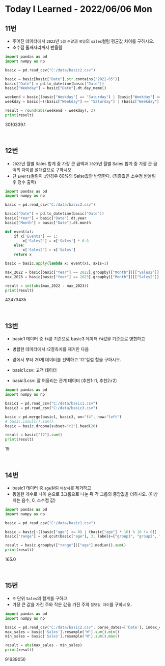 # Today I Learned - 2022/06/06 Mon

## 11번
- 주어진 데이터에서 `2022`년 `5월` `주말`과 `평일`의 `sales`컬럼 평균값 차이를 구하시오.
- 소수점 둘째자리까지 반올림
```python
import pandas as pd
import numpy as np

basic = pd.read_csv("C:/data/basic2.csv")

basic = basic[basic["Date"].str.contains("2022-05")]
basic["Date"] = pd.to_datetime(basic["Date"])
basic["Weekday"] = basic["Date"].dt.day_name()

weekend = basic[(basic["Weekday"] == "Saturday") | (basic["Weekday"] == "Sunday")]["Sales"].mean()
weekday = basic[~((basic["Weekday"] == "Saturday") | (basic["Weekday"] == "Sunday"))]["Sales"].mean()

result = round(abs(weekend - weekday), 2)
print(result)
```
3010339.1

<br>

## 12번
- `2022`년 월별 Sales 합계 중 가장 큰 금액과 `2023`년 월별 Sales 합계 중 가장 큰 금액의 차이를 절대값으로 구하시오.
- 단 `Events`컬럼이 `1`인경우 80%의 Salse값만 반영한다. (최종값은 소수점 반올림 후 정수 출력)
```python
import pandas as pd
import numpy as np

basic = pd.read_csv("C:/data/basic2.csv")

basic["Date"] = pd.to_datetime(basic["Date"])
basic["Year"] = basic["Date"].dt.year
basic["Month"] = basic["Date"].dt.month

def event(x):
    if x['Events'] == 1:
        x['Sales2'] = x['Sales'] * 0.8
    else:
        x['Sales2'] = x['Sales']
    return x

basic = basic.apply(lambda x: event(x), axis=1)

max_2022 = basic[basic["Year"] == 2022].groupby(["Month"])[["Sales2"]].sum().max()
max_2023 = basic[basic["Year"] == 2023].groupby(["Month"])[["Sales2"]].sum().max()

result = int(abs(max_2022 - max_2023))
print(result)
```
42473435

<br>

## 13번
- basic1 데이터 중 `f4`를 기준으로 basic3 데이터 `f4`값을 기준으로 병합하고
- 병합한 데이터에서 r2결측치를 제거한 다음
- 앞에서 부터 20개 데이터를 선택하고 'f2'컬럼 합을 구하시오.

- basic1.csv: 고객 데이터
- basic3.csv: 잘 어울리는 관계 데이터 (추천1:r1, 추천2:r2)
```python
import pandas as pd
import numpy as np

basic1 = pd.read_csv("C:/data/basic1.csv")
basic3 = pd.read_csv("C:/data/basic3.csv")

basic = pd.merge(basic1, basic3, on="f4", how="left")
# basic.isnull().sum()
basic = basic.dropna(subset="r2").head(20)

result = basic["f2"].sum()
print(result)
```
15

<br>

## 14번
- basic1 데이터 중 `age`컬럼 `이상치`를 제거하고
- 동일한 개수로 나이 순으로 3그룹으로 나눈 뒤 각 그룹의 중앙값을 더하시오. (이상치는 음수, 0, 소수점 값)
```python
import pandas as pd
import numpy as np

basic = pd.read_csv("C:/data/basic1.csv")

basic = basic[~((basic["age"] <= 0) | (basic["age"] * 10) % 10 != 0)]
basic["range"] = pd.qcut(basic["age"], 3, labels=["group1", "group2", "group3"])

result = basic.groupby(["range"])["age"].median().sum()
print(result)
```
165.0

<br>

## 15번
- `주` 단위 `Sales`의 합계를 구하고
- 가장 큰 값을 가진 주와 작은 값을 가진 주의 `절댓값 차이`를 구하시오.
```python
import pandas as pd
import numpy as np

basic = pd.read_csv("C:/data/basic2.csv", parse_dates=['Date'], index_col=0)
max_sales = basic['Sales'].resample('W').sum().min()
min_sales = basic['Sales'].resample('W').sum().max()

result = abs(max_sales - min_sales)
print(result)
```
91639050
